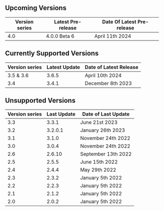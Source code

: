 ## Upcoming Versions

| Version series | Latest Pre-release | Date Of Latest Pre-release |
|-|-|-|
| 4.0 | 4.0.0 Beta 6 | April 11th 2024 |

## Currently Supported Versions

| Version series | Latest Update | Date of Latest Release |
|-|-|-|
| 3.5 & 3.6 | 3.6.5 | April 10th 2024 |
| 3.4 | 3.4.1 | December 8th 2023 |


## Unsupported Versions

| Version series | Last Update | Date of Last Update |
|-|-|-|
| 3.3 | 3.3.1 | June 21st 2023 |
| 3.2 | 3.2.0.1 | January 26th 2023 |
| 3.1 | 3.1.0 | November 24th 2022 |
| 3.0 | 3.0.4 | November 24th 2022 |
| 2.6 | 2.6.10 | September 13th 2022 |
| 2.5 | 2.5.5 | June 15th 2022 |
| 2.4 | 2.4.4 | May 29th 2022 | 
| 2.3 | 2.3.2 | January 5th 2022 |
| 2.2 | 2.2.3 | January 5th 2022 | 
| 2.1 | 2.1.2 | January 5th 2022 |
| 2.0 | 2.0.2 | January 5th 2022 |
